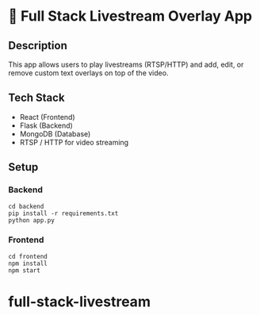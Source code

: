 # 🎥 Full Stack Livestream Overlay App

## Description
This app allows users to play livestreams (RTSP/HTTP) and add, edit, or remove custom text overlays on top of the video.

## Tech Stack
- React (Frontend)
- Flask (Backend)
- MongoDB (Database)
- RTSP / HTTP for video streaming

## Setup

### Backend
```
cd backend
pip install -r requirements.txt
python app.py
```

### Frontend
```
cd frontend
npm install
npm start
```
# full-stack-livestream
